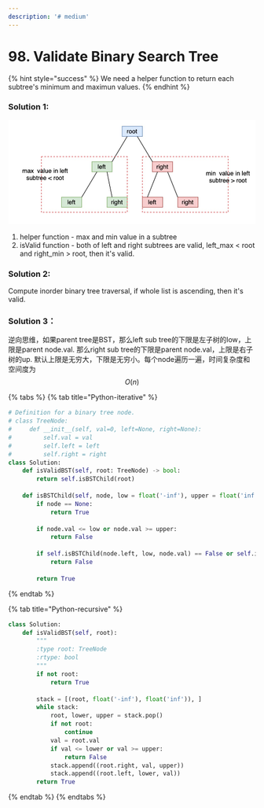 ```yaml
---
description: '# medium'
---
```


# 98. Validate Binary Search Tree

{% hint style="success" %}
We need a helper function to return each subtree's minimum and maximun values.
{% endhint %}

### Solution 1:

![](../../.gitbook/assets/1589763315283.jpg)

1. helper function - max and min value in a subtree
2. isValid function - both of left and right subtrees are valid, left\_max &lt; root and right\_min &gt; root, then it's valid.

### Solution 2:

Compute inorder binary tree traversal, if whole list is ascending, then it's valid.

### Solution 3：

逆向思维，如果parent tree是BST，那么left sub tree的下限是左子树的low，上限是parent node.val. 那么right sub tree的下限是parent node.val，上限是右子树的up. 默认上限是无穷大，下限是无穷小。每个node遍历一遍，时间复杂度和空间度为 $$O(n)$$ 

{% tabs %}
{% tab title="Python-iterative" %}
```python
# Definition for a binary tree node.
# class TreeNode:
#     def __init__(self, val=0, left=None, right=None):
#         self.val = val
#         self.left = left
#         self.right = right
class Solution:
    def isValidBST(self, root: TreeNode) -> bool:
        return self.isBSTChild(root)
    
    def isBSTChild(self, node, low = float('-inf'), upper = float('inf')):  #  -> list[max, min] 
        if node == None:
            return True
        
        if node.val <= low or node.val >= upper:
            return False
        
        if self.isBSTChild(node.left, low, node.val) == False or self.isBSTChild(node.right, node.val, upper) == False:
            return False
        
        return True
```
{% endtab %}

{% tab title="Python-recursive" %}
```python
class Solution:
    def isValidBST(self, root):
        """
        :type root: TreeNode
        :rtype: bool
        """
        if not root:
            return True
            
        stack = [(root, float('-inf'), float('inf')), ] 
        while stack:
            root, lower, upper = stack.pop()
            if not root:
                continue
            val = root.val
            if val <= lower or val >= upper:
                return False
            stack.append((root.right, val, upper))
            stack.append((root.left, lower, val))
        return True  
```
{% endtab %}
{% endtabs %}

